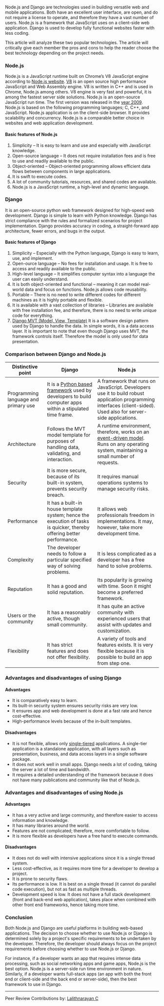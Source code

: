 Node.js and Django are technologies used in building versatile web and mobile applications. Both have an excellent user interface, are open, and do not require a license to operate, and therefore they have a vast number of users. Node.js is a framework that JavaScript uses on a client-side web application. Django is used to develop fully functional websites faster with less coding.

This article will analyze these two popular technologies. The article will critically give each member the pros and cons to help the reader choose the best technology depending on the project needs.

### Node.js

Node.js is a JavaScript runtime built on Chrome’s V8 JavaScript engine according to [Node.js website](https://nodejs.org/en/). [V8](https://v8.dev/) is an open source high performance JavaScript and Web Assembly engine. V8 is written in C++ and is used in Chrome, Node.js among others. V8 engine is very fast and powerful, it is among the fastest server side solutions. Node.js is an open-source JavaScript run time. The first version was released in the [year 2009](https://nodejs.dev/learn/a-brief-history-of-nodejs). Node.js is based on the following programming languages; C, C++, and JavaScript. Node.js application is on the client-side browser. It provides scalability and concurrency. Node.js is a comparable better choice in websites and web application development. 

#### Basic features of Node.js

1. Simplicity – It is easy to learn and use and especially with JavaScript knowledge.
2. Open-source language – It does not require installation fees and is free to use and readily available to the public.
3. Object-oriented – Object-oriented programming allows efficient data flows between components in large applications. 
4. It is swift to execute codes.
5. A lot of community tutorials, resources, and shared codes are available.
6. Node.js is a JavaScript runtime, a high-level and dynamic language. 
### Django

It is an open-source python web framework designed for high-speed web development. Django is simple to learn with Python knowledge. Django has strict compliance with the rules and formalized scenarios for project implementation. Django provides accuracy in coding, a straight-forward app architecture, fewer errors, and bugs in the output.

#### Basic features of Django

1. Simplicity – Especially with the Python language, Django is easy to learn, use, and implement.
2. Open-ource language – No fees for installation and usage. It is free to access and readily available to the public.
3. High-level language – It simplifies computer syntax into a language the user can easily understand.
4. It is both object-oriented and functional – meaning it can model real-world data and focus on functions. Node.js allows code reusability.
5. Portable – There is no need to write different codes for different machines as it is highly portable and flexible.
6. It is available with a vast collection of libraries – Libraries are available with free installation fee, and therefore, there is no need to write unique code for everything.
7. [Django MVT (Model, View, Template)](https://www.javatpoint.com/django-mvt) 
It is a software design pattern used by Django to handle the data. In simple words, it is a data access layer. It is important to note that even though Django uses MVT, the framework controls itself. Therefore the model is only used for data presentation.


### Comparison between Django and Node.js

| Distinctive point | Django | Node.js |
| --- | --- | --- |
| Programming language and primary use | It is a [Python based framework](https://www.upgrad.com/blog/python-frameworks/) used by developers to build computer apps within a stipulated time frame.| A framework that runs on JavaScript. Developers use it to build robust application programming interfaces (client-sided). Used also for server-side applications. |
| Architecture | Follows the MVT model template for purposes of handling data, validating, and interaction. | A runtime environment, therefore, works on an [event-driven model](https://www.redhat.com/en/topics/integration/what-is-event-driven-architecture). Runs on any operating system, maintaining a small number of requests. |
| Security | It is more secure, because of its built-in system, prevents security breach. | It requires manual operations systems to manage security risks. |
| Performance | It has a built-in house template system; hence the execution of tasks is quicker, thereby offering better performance. | It allows web professionals freedom in implementations. It may, however, take more development time.  |
| Complexity | The developer needs to follow a particular specified way of solving problems. | It is less complicated as a developer has a free hand to solve problems. |
| Reputation | It has a good and solid reputation. | Its popularity is growing with time. Soon it might become a preferred framework. |
| Users or the community | It has a reasonably active, though small community. | It has quite an active community with experienced users that assist with updates and customization. |
| Flexibility | It has strict features and does not offer flexibility. | A variety of tools and features exists. It is very flexible because it is possible to build an app from step one. |

### Advantages and disadvantages of using Django

#### Advantages

- It is comparatively easy to learn.
- Its built-in security system ensures security risks are very low.
- It ensures app and web development is done at a fast rate and hence cost-effective.
- High-performance levels because of the in-built templates. 

#### Disadvantages

- It is not flexible, allows only [single-tiered](https://docs.bitnami.com/google-templates/singletier-vs-multitier/) applications. A single-tier application is a standalone application, with all layers such as presentation, business, and data access layers in a single software package.
- It does not work well in small apps. Django needs a lot of coding, taking the server a lot of time and bandwidth.
- It requires a detailed understanding of the framework because it does not have many publications and community like that of Node.js.

### Advantages and disadvantages of using Node.js

#### Advantages

- It has a very active and large community, and therefore easier to access information and knowledge.
- It has many libraries around the world.
- Features are not complicated; therefore, more comfortable to follow.
- It is more flexible as developers have a free hand to execute commands.

#### Disadvantages

- It does not do well with intensive applications since it is a single thread system.
- Less cost-effective, as it requires more time for a developer to develop a project.
- It is prone to security flaws.
- Its performance is low. It is best on a single thread (it cannot do parallel code execution), but not as fast as multiple threads.
- Development speed is low. It does not have a full stack development (front and back-end web application), takes place when combined with other front end frameworks, hence taking more time.

### Conclusion

Both Node.js and Django are useful platforms in building web-based applications. The decision to choose whether to use Node.js or Django is determined solely by a project's specific requirements to be undertaken by the developer. Therefore, the developer should always focus on the project requirements before choosing whether to use Node.js or Django.

For instance, if a developer wants an app that requires intense data processing, such as social networking apps and game apps, Node.js is the best option. Node.js is a server-side run time environment in nature. Similarly, if a developer wants full-stack apps (an app with both the front end or client-side and the back end or server-side), then the best framework to use in Django.

---
Peer Review Contributions by: [Lalithnarayan C](/engineering-education/authors/lalithnarayan-c/)
